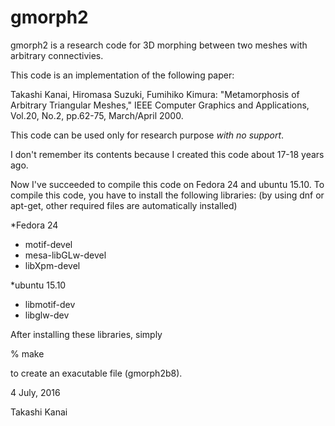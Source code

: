 # gmorph2 #

gmorph2 is a research code for 3D morphing between two meshes with arbitrary connectivies.

This code is an implementation of the following paper:

Takashi Kanai, Hiromasa Suzuki, Fumihiko Kimura:
"Metamorphosis of Arbitrary Triangular Meshes,"
IEEE Computer Graphics and Applications, Vol.20, No.2, pp.62-75, March/April 2000.

This code can be used only for research purpose *with no support*.

I don't remember its contents because I created this code about 17-18 years ago.

Now I've succeeded to compile this code on Fedora 24 and ubuntu 15.10. 
To compile this code, you have to install the following libraries:
(by using dnf or apt-get, other required files are automatically installed)

*Fedora 24

- motif-devel
- mesa-libGLw-devel
- libXpm-devel

*ubuntu 15.10 

- libmotif-dev
- libglw-dev

After installing these libraries, simply

% make

to create an exacutable file (gmorph2b8).

4 July, 2016

Takashi Kanai



